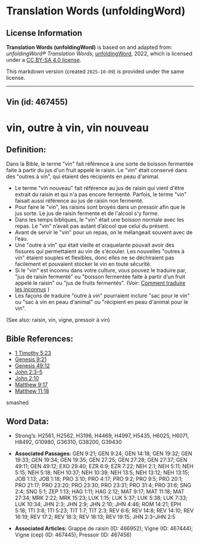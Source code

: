 # Translation Words (unfoldingWord)

## License Information

**Translation Words (unfoldingWord)** is based on and adapted from: _unfoldingWord® Translation Words_, [unfoldingWord](https://unfoldingword.org/utw), 2022, which is licensed under a [CC BY-SA 4.0 license](https://creativecommons.org/licenses/by-sa/4.0/legalcode.en).

This markdown version (created `2025-10-09`) is provided under the same license.



--------------------------------

## Vin (id: 467455)

vin, outre à vin, vin nouveau
=============================

Definition:
-----------

Dans la Bible, le terme "vin" fait référence à une sorte de boisson fermentée faite à partir du jus d'un fruit appelé le raisin. Le "vin" était conservé dans des "outres à vin", qui étaient des récipients en peau d'animal.

* Le terme "vin nouveau" fait référence au jus de raisin qui vient d'être extrait du raisin et qui n'a pas encore fermenté. Parfois, le terme "vin" faisait aussi référence au jus de raisin non fermenté.
* Pour faire le "vin", les raisins sont broyés dans un pressoir afin que le jus sorte. Le jus de raisin fermente et de l'alcool s'y forme.
* Dans les temps bibliques, le "vin" était une boisson normale avec les repas. Le "vin" n’avait pas autant d’alcool que celui du présent.
* Avant de servir le "vin" pour un repas, on le mélangeait souvent avec de l’eau.
* Une "outre à vin" qui était vieille et craquelante pouvait avoir des fissures qui permettaient au vin de s'écouler. Les nouvelles "outres à vin" étaient souples et flexibles, donc elles ne se déchiraient pas facilement et pouvaient stocker le vin en toute sécurité.
* Si le "vin" est inconnu dans votre culture, vous pouvez le traduire par, "jus de raisin fermenté" ou "boisson fermentée faite à partir d’un fruit appelé le raisin" ou "jus de fruits fermentés". (Voir: [Comment traduire les inconnus](rc://en/ta/man/translate/translate-unknown) )
* Les façons de traduire "outre à vin" pourraient inclure "sac pour le vin" ou "sac à vin en peau d'animal" ou "récipient en peau d'animal pour le vin".

(See also: raisin, vin, vigne, pressoir à vin)

Bible References:
-----------------

* [1 Timothy 5:23](rc://en/tn/help/1ti/05/23)
* [Genesis 9:21](rc://en/tn/help/gen/09/21)
* [Genesis 49:12](rc://en/tn/help/gen/49/12)
* [John 2:3–5](rc://en/tn/help/jhn/02/03)
* [John 2:10](rc://en/tn/help/jhn/02/10)
* [Matthew 9:17](rc://en/tn/help/mat/09/17)
* [Matthew 11:18](rc://en/tn/help/mat/11/18)

smashed

Word Data:
----------

* Strong’s: H2561, H2562, H3196, H4469, H4997, H5435, H6025, H6071, H8492, G10980, G36310, G38200, G39430

* **Associated Passages:** GEN 9:21; GEN 9:24; GEN 14:18; GEN 19:32; GEN 19:33; GEN 19:34; GEN 19:35; GEN 27:25; GEN 27:28; GEN 27:37; GEN 49:11; GEN 49:12; EXO 29:40; EZR 6:9; EZR 7:22; NEH 2:1; NEH 5:11; NEH 5:15; NEH 5:18; NEH 10:37; NEH 10:39; NEH 13:5; NEH 13:12; NEH 13:15; JOB 1:13; JOB 1:18; PRO 3:10; PRO 4:17; PRO 9:2; PRO 9:5; PRO 20:1; PRO 21:17; PRO 23:20; PRO 23:30; PRO 23:31; PRO 31:4; PRO 31:6; SNG 2:4; SNG 5:1; ZEP 1:13; HAG 1:11; HAG 2:12; MAT 9:17; MAT 11:18; MAT 27:34; MRK 2:22; MRK 15:23; LUK 1:15; LUK 5:37; LUK 5:38; LUK 7:33; LUK 10:34; JHN 2:3; JHN 2:9; JHN 2:10; JHN 4:46; ROM 14:21; EPH 5:18; 1TI 3:8; 1TI 5:23; TIT 1:7; TIT 2:3; REV 6:6; REV 14:8; REV 14:10; REV 16:19; REV 17:2; REV 18:3; REV 18:13; REV 19:15; JHN 2:3–JHN 2:5
* **Associated Articles:** Grappe de raisin (ID: 466952); Vigne (ID: 467444); Vigne (cep) (ID: 467445); Pressoir (ID: 467456)

